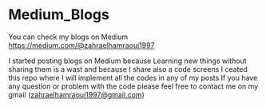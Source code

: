 # Medium_Blogs
You can check my blogs on Medium https://medium.com/@zahraelhamraoui1997

I started posting blogs on Medium because Learning new things without sharing them is a wast and because I share also a code screens
I ceated this repo where I will implement all the codes in any of my posts 
If you have any question or problem with the code please feel free to contact me on my gmail (zahraelhamraoui1997@gmail.com)
